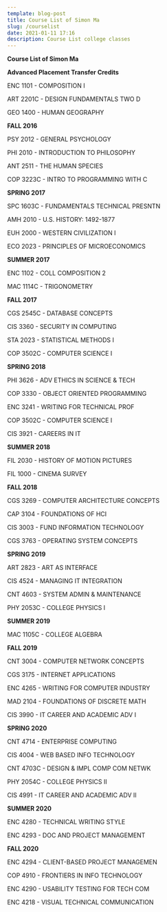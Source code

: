 ```yaml
---
template: blog-post
title: Course List of Simon Ma
slug: /courselist
date: 2021-01-11 17:16
description: Course List college classes
---
```

**Course List of Simon Ma**

**Advanced Placement Transfer Credits**

ENC 1101 - COMPOSITION I

ART 2201C - DESIGN FUNDAMENTALS TWO D

GEO 1400 - HUMAN GEOGRAPHY

**FALL 2016**

PSY 2012 - GENERAL PSYCHOLOGY

PHI 2010 - INTRODUCTION TO PHILOSOPHY

ANT 2511 - THE HUMAN SPECIES

COP 3223C - INTRO TO PROGRAMMING WITH C

**SPRING 2017**

SPC 1603C - FUNDAMENTALS TECHNICAL PRESNTN

AMH 2010 - U.S. HISTORY: 1492-1877

EUH 2000 - WESTERN CIVILIZATION I

ECO 2023 - PRINCIPLES OF MICROECONOMICS

**SUMMER 2017**

ENC 1102 - COLL COMPOSITION 2

MAC 1114C - TRIGONOMETRY

**FALL 2017**

CGS 2545C - DATABASE CONCEPTS

CIS 3360 - SECURITY IN COMPUTING

STA 2023 - STATISTICAL METHODS I

COP 3502C - COMPUTER SCIENCE I

**SPRING 2018**

PHI 3626 - ADV ETHICS IN SCIENCE & TECH

COP 3330 - OBJECT ORIENTED PROGRAMMING

ENC 3241 - WRITING FOR TECHNICAL PROF

COP 3502C - COMPUTER SCIENCE I

CIS 3921 - CAREERS IN IT

**SUMMER 2018**

FIL 2030 - HISTORY OF MOTION PICTURES

FIL 1000 - CINEMA SURVEY

**FALL 2018**

CGS 3269 - COMPUTER ARCHITECTURE CONCEPTS

CAP 3104 - FOUNDATIONS OF HCI

CIS 3003 - FUND INFORMATION TECHNOLOGY

CGS 3763 - OPERATING SYSTEM CONCEPTS

**SPRING 2019**

ART 2823 - ART AS INTERFACE

CIS 4524 - MANAGING IT INTEGRATION

CNT 4603 - SYSTEM ADMIN & MAINTENANCE

PHY 2053C - COLLEGE PHYSICS I

**SUMMER 2019**

MAC 1105C - COLLEGE ALGEBRA

**FALL 2019**

CNT 3004 - COMPUTER NETWORK CONCEPTS

CGS 3175 - INTERNET APPLICATIONS

ENC 4265 - WRITING FOR COMPUTER INDUSTRY

MAD 2104 - FOUNDATIONS OF DISCRETE MATH

CIS 3990 - IT CAREER AND ACADEMIC ADV I

**SPRING 2020**

CNT 4714 - ENTERPRISE COMPUTING

CIS 4004 - WEB BASED INFO TECHNOLOGY

CNT 4703C - DESIGN & IMPL COMP COM NETWK

PHY 2054C - COLLEGE PHYSICS II

CIS 4991 - IT CAREER AND ACADEMIC ADV II

**SUMMER 2020**

ENC 4280 - TECHNICAL WRITING STYLE

ENC 4293 - DOC AND PROJECT MANAGEMENT

**FALL 2020**

ENC 4294 - CLIENT-BASED PROJECT MANAGEMEN

COP 4910 - FRONTIERS IN INFO TECHNOLOGY

ENC 4290 - USABILITY TESTING FOR TECH COM

ENC 4218 - VISUAL TECHNICAL COMMUNICATION